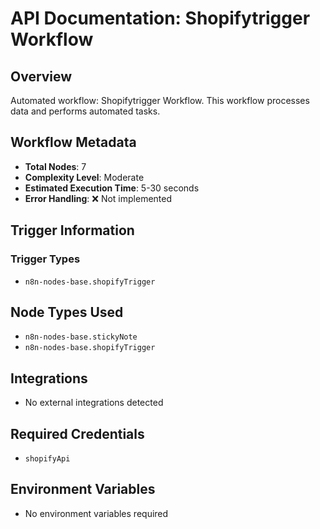 # API Documentation: Shopifytrigger Workflow

## Overview
Automated workflow: Shopifytrigger Workflow. This workflow processes data and performs automated tasks.

## Workflow Metadata
- **Total Nodes**: 7
- **Complexity Level**: Moderate
- **Estimated Execution Time**: 5-30 seconds
- **Error Handling**: ❌ Not implemented

## Trigger Information
### Trigger Types
- `n8n-nodes-base.shopifyTrigger`

## Node Types Used
- `n8n-nodes-base.stickyNote`
- `n8n-nodes-base.shopifyTrigger`

## Integrations
- No external integrations detected

## Required Credentials
- `shopifyApi`

## Environment Variables
- No environment variables required
